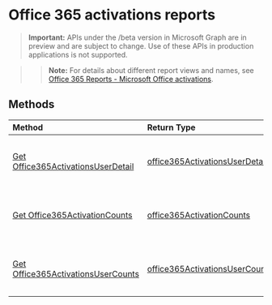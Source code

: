 # Office 365 activations reports

> **Important:** APIs under the /beta version in Microsoft Graph are in preview and are subject to change. Use of these APIs in production applications is not supported.

> > **Note:** For details about different report views and names, see [Office 365 Reports - Microsoft Office activations](https://support.office.com/client/Office-activations-87c24ae2-82e0-4d1e-be01-c3bcc3f18c60).

## Methods
| Method                                   | Return Type                              | Description                              |
| :--------------------------------------- | :--------------------------------------- | :--------------------------------------- |
| [Get Office365ActivationsUserDetail](../api/reportroot_office365activationsuserdetail.md) | [office365ActivationsUserDetail](../api/reportroot_office365activationsuserdetail.md#response) | Get an Office 365 activations user detail report. |
| [Get Office365ActivationCounts](../api/reportroot_office365activationcounts.md) | [office365ActivationCounts](../api/reportroot_office365activationcounts.md#response) | Get an Office 365 activation counts report. |
| [Get Office365ActivationsUserCounts](../api/reportroot_office365activationsusercounts.md) | [office365ActivationsUserCounts](../api/reportroot_office365activationsusercounts.md#response) | Get an Office 365 activations user counts report. |

